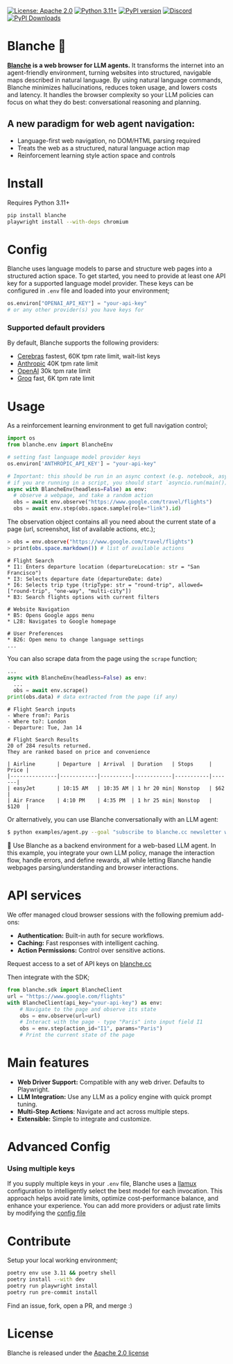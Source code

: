[![License: Apache 2.0](https://img.shields.io/badge/License-Apache%202.0-blue.svg)](https://opensource.org/licenses/Apache-2.0)
[![Python 3.11+](https://img.shields.io/badge/python-3.11+-blue.svg)](https://www.python.org/downloads/)
[![PyPI version](https://img.shields.io/pypi/v/blanche)](https://pypi.org/project/blanche/)
[![Discord](https://img.shields.io/discord/1312234428444966924?color=7289DA&label=Discord&logo=discord&logoColor=white)](https://discord.gg/atbh5s6bts)
[![PyPI Downloads](https://static.pepy.tech/badge/blanche)](https://pepy.tech/projects/blanche)

# Blanche 🌌

**[Blanche](https://www.blanche.cc/?ref=github) is a web browser for LLM agents.** It transforms the internet into an agent-friendly environment, turning websites into structured, navigable maps described in natural language. By using natural language commands, Blanche minimizes hallucinations, reduces token usage, and lowers costs and latency. It handles the browser complexity so your LLM policies can focus on what they do best: conversational reasoning and planning.

## A new paradigm for web agent navigation:

- Language-first web navigation, no DOM/HTML parsing required
- Treats the web as a structured, natural language action map
- Reinforcement learning style action space and controls

# Install

Requires Python 3.11+

```bash
pip install blanche
playwright install --with-deps chromium
```

# Config

Blanche uses language models to parse and structure web pages into a structured action space. To get started, you need to provide at least one API key for a supported language model provider. These keys can be configured in `.env` file and loaded into your environment;

```python
os.environ["OPENAI_API_KEY"] = "your-api-key"
# or any other provider(s) you have keys for
```

### Supported default providers

By default, Blanche supports the following providers:

- [Cerebras](https://cerebras.ai/inference) fastest, 60K tpm rate limit, wait-list keys
- [Anthropic](https://docs.anthropic.com/en/docs/api/api-reference) 40K tpm rate limit
- [OpenAI](https://platform.openai.com/docs/guides/chat/introduction) 30k tpm rate limit
- [Groq](https://console.groq.com/docs/api-keys) fast, 6K tpm rate limit

# Usage

As a reinforcement learning environment to get full navigation control;

```python
import os
from blanche.env import BlancheEnv

# setting fast language model provider keys
os.environ['ANTHROPIC_API_KEY'] = "your-api-key"

# Important: this should be run in an async context (e.g. notebook, asyncio, etc.)
# if you are running in a script, you should start `asyncio.run(main())`
async with BlancheEnv(headless=False) as env:
  # observe a webpage, and take a random action
  obs = await env.observe("https://www.google.com/travel/flights")
  obs = await env.step(obs.space.sample(role="link").id)
```

The observation object contains all you need about the current state of a page (url, screenshot, list of available actions, etc.);

```bash
> obs = env.observe("https://www.google.com/travel/flights")
> print(obs.space.markdown()) # list of available actions
```

```
# Flight Search
* I1: Enters departure location (departureLocation: str = "San Francisco")
* I3: Selects departure date (departureDate: date)
* I6: Selects trip type (tripType: str = "round-trip", allowed=["round-trip", "one-way", "multi-city"])
* B3: Search flights options with current filters

# Website Navigation
* B5: Opens Google apps menu
* L28: Navigates to Google homepage

# User Preferences
* B26: Open menu to change language settings
...
```

You can also scrape data from the page using the `scrape` function;
```python
...
async with BlancheEnv(headless=False) as env:
  ...
  obs = await env.scrape()
print(obs.data) # data extracted from the page (if any)
```

```
# Flight Search inputs
- Where from?: Paris
- Where to?: London
- Departure: Tue, Jan 14

# Flight Search Results
20 of 284 results returned.
They are ranked based on price and convenience

| Airline       | Departure  | Arrival  | Duration   | Stops     | Price |
|---------------|------------|----------|------------|-----------|-------|
| easyJet       | 10:15 AM   | 10:35 AM | 1 hr 20 min| Nonstop   | $62   |
| Air France    | 4:10 PM    | 4:35 PM  | 1 hr 25 min| Nonstop   | $120  |
```

Or alternatively, you can use Blanche conversationally with an LLM agent:

```bash
$ python examples/agent.py --goal "subscribe to blanche.cc newsletter with ap@agpinto.com"
```

🌌 Use Blanche as a backend environment for a web-based LLM agent. In this example, you integrate your own LLM policy, manage the interaction flow, handle errors, and define rewards, all while letting Blanche handle webpages parsing/understanding and browser interactions.

# API services

We offer managed cloud browser sessions with the following premium add-ons:

- **Authentication:** Built-in auth for secure workflows.
- **Caching:** Fast responses with intelligent caching.
- **Action Permissions:** Control over sensitive actions.

Request access to a set of API keys on [blanche.cc](https://www.blanche.cc/?ref=github)

Then integrate with the SDK;

```python
from blanche.sdk import BlancheClient
url = "https://www.google.com/flights"
with BlancheClient(api_key="your-api-key") as env:
    # Navigate to the page and observe its state
    obs = env.observe(url=url)
    # Interact with the page - type "Paris" into input field I1
    obs = env.step(action_id="I1", params="Paris")
    # Print the current state of the page
```



# Main features

- **Web Driver Support:** Compatible with any web driver. Defaults to Playwright.
- **LLM Integration:** Use any LLM as a policy engine with quick prompt tuning.
- **Multi-Step Actions**: Navigate and act across multiple steps.
- **Extensible:** Simple to integrate and customize.

# Advanced Config

### Using multiple keys

If you supply multiple keys in your `.env` file, Blanche uses a [llamux](https://github.com/andreakiro/llamux-llm-router) configuration to intelligently select the best model for each invocation. This approach helps avoid rate limits, optimize cost-performance balance, and enhance your experience. You can add more providers or adjust rate limits by modifying the [config file](blanche/llms/config/endpoints.csv)

# Contribute

Setup your local working environment;

```bash
poetry env use 3.11 && poetry shell
poetry install --with dev
poetry run playwright install
poetry run pre-commit install
```

Find an issue, fork, open a PR, and merge :)

# License

Blanche is released under the [Apache 2.0 license](LICENSE)
